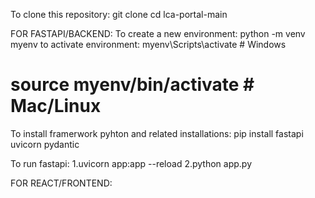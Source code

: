 To clone this repository:
git clone <your-repo-url>
cd lca-portal-main

FOR FASTAPI/BACKEND:
To create a new environment:
python -m venv myenv
to activate environment:
myenv\Scripts\activate   # Windows
# source myenv/bin/activate  # Mac/Linux

To install framerwork pyhton and related installations:
pip install fastapi uvicorn pydantic

To run fastapi:
1.uvicorn app:app --reload
2.python app.py

FOR REACT/FRONTEND:
